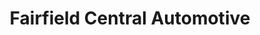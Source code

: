 ---
title: "Fairfield Central Automotive"
url: /fairfield/fairfield-central-automotive/
shop: Autowerkstatt
---